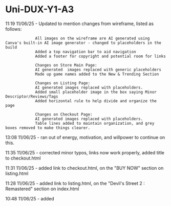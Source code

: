 # Uni-DUX-Y1-A3

11:19 11/06/25 - Updated to mention changes from wireframe, listed as follows:

                 All images on the wireframe are AI generated using Canva's built-in AI image generator - changed to placeholders in the build
                 Added a top navigation bar to aid navigation
                 Added a footer for copyright and potential room for links
                 
                 Changes on Store Main Page:
                 AI generated  images replaced with generic placeholders
                 Made up game names added to the New & Trending Section
                 
                 Changes on Listing Page:
                 AI generated images replaced with placeholders.
                 Added small placeholder image in the box saying Minor Descriptor/Reviews/Tags
                 Added horizontal rule to help divide and organize the page
                 
                 Changes on Checkout Page:
                 AI generated images replaced with placeholders.
                 Table lines added to maintain organization, and grey boxes removed to make things clearer.

13:08 11/06/25 - ran out of energy, motivation, and willpower to continue on this.

11:35 11/06/25 - corrected minor typos, links now work properly, added title to checkout.html

11:31 11/06/25 - added link to checkout.html, on the "BUY NOW" section on listing.html

11:28 11/06/25 - added link to listing.html, on the "Devil's Street 2 : Remastered" section on index.html

10:48 11/06/25 - added <title> tag to index.html, added link to index.html on the "HOME" section on top navigation

10:25 11/06/25 - modified style.css to pass https://jigsaw.w3.org/css-validator/

10:01 11/06/25 - fixed menu bar to go to correct locations

09:43 11/06/25 - removed Omkane Listing Page.hmtl, Omikane Checkout Page.html, Omikane Main Page.html. placeholder large.png removed & replaced with PHLarge.png, placeholder small removed & replaced with PHSmall.png, placeholder squareish.png removed & replaced with PHSquarish.png, Omikane CSS removed & replaced with style.css

09:41 11/06/25 - uploaded listing.html to replace Omikane Listing Page.html, uploaded checkout.html to replace Omikane Checkout page

17:09 10/6/25 - uploaded Omikane Listing Page.html, uploaded Omikane Checkout Page.html, uploaded Omikane CSS.css

11:54 10/6/25 - uploaded index.html as a renamed Omikane Main Page.html

03:20 10/6/25 - uploaded a largely complete homepage, image links off-site for now, internal links not working.

10:17 5/6/25 - uploaded images

![Omikane 3](https://github.com/user-attachments/assets/c5bd76aa-e790-4605-abf7-adda02725176)
![Omikane 2](https://github.com/user-attachments/assets/01945195-3713-465d-91e9-33ab2481663f)
![Omikane 1](https://github.com/user-attachments/assets/4c9ee594-e710-45dc-923d-4a94af79e29a)

Credit should be given to W3Schools for the vast majority of the code used, although it has been repurposed.
